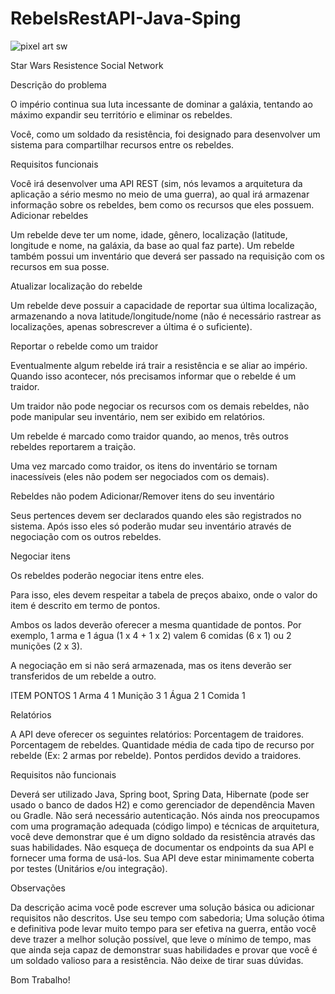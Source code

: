 # RebelsRestAPI-Java-Sping


![pixel art sw](https://user-images.githubusercontent.com/62574338/157128311-0270fd07-e01e-4e6b-a4a8-4bb641a2a592.jpg)


Star Wars Resistence Social Network

Descrição do problema

O império continua sua luta incessante de dominar a galáxia, tentando ao máximo expandir seu território e eliminar os rebeldes. 

Você, como um soldado da resistência, foi designado para desenvolver um sistema para compartilhar recursos entre os rebeldes.

Requisitos funcionais

Você irá desenvolver uma API REST (sim, nós levamos a arquitetura da aplicação a sério mesmo no meio de uma guerra), ao qual irá armazenar informação sobre os rebeldes, bem como os recursos que eles possuem.
Adicionar rebeldes

Um rebelde deve ter um nome, idade, gênero, localização (latitude, longitude e nome, na galáxia, da base ao qual faz parte).
Um rebelde também possui um inventário que deverá ser passado na requisição com os recursos em sua posse.

Atualizar localização do rebelde

Um rebelde deve possuir a capacidade de reportar sua última localização, armazenando a nova latitude/longitude/nome (não é necessário rastrear as localizações, apenas sobrescrever a última é o suficiente).

Reportar o rebelde como um traidor

Eventualmente algum rebelde irá trair a resistência e se aliar ao império. Quando isso acontecer, nós precisamos informar que o rebelde é um traidor.

Um traidor não pode negociar os recursos com os demais rebeldes, não pode manipular seu inventário, nem ser exibido em relatórios.

Um rebelde é marcado como traidor quando, ao menos, três outros rebeldes reportarem a traição.

Uma vez marcado como traidor, os itens do inventário se tornam inacessíveis (eles não podem ser negociados com os demais).

Rebeldes não podem Adicionar/Remover itens do seu inventário

Seus pertences devem ser declarados quando eles são registrados no sistema. Após isso eles só poderão mudar seu inventário através de negociação com os outros rebeldes.

Negociar itens

Os rebeldes poderão negociar itens entre eles.

Para isso, eles devem respeitar a tabela de preços abaixo, onde o valor do item é descrito em termo de pontos.

Ambos os lados deverão oferecer a mesma quantidade de pontos. Por exemplo, 1 arma e 1 água (1 x 4 + 1 x 2) valem 6 comidas (6 x 1) ou 2 munições (2 x 3).

A negociação em si não será armazenada, mas os itens deverão ser transferidos de um rebelde a outro.

ITEM
PONTOS
1 Arma
4
1 Munição
3
1 Água
2
1 Comida
1


Relatórios

A API deve oferecer os seguintes relatórios:
Porcentagem de traidores.
Porcentagem de rebeldes.
Quantidade média de cada tipo de recurso por rebelde (Ex: 2 armas por rebelde).
Pontos perdidos devido a traidores.

Requisitos não funcionais

Deverá ser utilizado Java, Spring boot, Spring Data, Hibernate (pode ser usado o banco de dados H2) e como gerenciador de dependência Maven ou Gradle.
Não será necessário autenticação.
Nós ainda nos preocupamos com uma programação adequada (código limpo) e técnicas de arquitetura, você deve demonstrar que é um digno soldado da resistência através das suas habilidades.
Não esqueça de documentar os endpoints da sua API e fornecer uma forma de usá-los.
Sua API deve estar minimamente coberta por testes (Unitários e/ou integração).

Observações

Da descrição acima você pode escrever uma solução básica ou adicionar requisitos não descritos.
Use seu tempo com sabedoria; Uma solução ótima e definitiva pode levar muito tempo para ser efetiva na guerra, então você deve trazer a melhor solução possível, que leve o mínimo de tempo, mas que ainda seja capaz de demonstrar suas habilidades e provar que você é um soldado valioso para a resistência.
Não deixe de tirar suas dúvidas.


Bom Trabalho!

